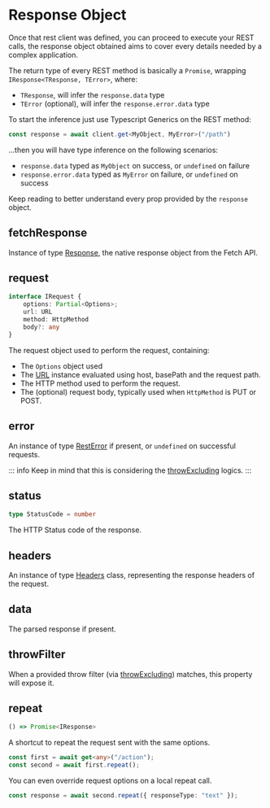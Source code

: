 
# Response Object

Once that rest client was defined, you can proceed to execute your REST calls, the response object obtained aims to cover every details needed by a complex application.

The return type of every REST method is basically a `Promise`, wrapping `IResponse<TResponse, TError>`, where:
 * `TResponse`, will infer the `response.data` type
 * `TError` (optional), will infer the `response.error.data` type

To start the inference just use Typescript Generics on the REST method:
```ts
const response = await client.get<MyObject, MyError>("/path")
```
...then you will have type inference on the following scenarios:
 * `response.data` typed as `MyObject` on success, or `undefined` on failure
 * `response.error.data` typed as `MyError` on failure, or `undefined` on success

Keep reading to better understand every prop provided by the `response` object.

## fetchResponse

Instance of type [Response](https://developer.mozilla.org/en-US/docs/Web/API/Response), the native response object from the Fetch API.

## request

```ts
interface IRequest {
	options: Partial<Options>;
	url: URL
	method: HttpMethod
	body?: any
}
```

The request object used to perform the request, containing:
* The `Options` object used
* The [URL](https://developer.mozilla.org/en-US/docs/Web/API/URL/URL) instance evaluated using host, basePath and the request path.
* The HTTP method used to perform the request.
* The (optional) request body, typically used when `HttpMethod` is PUT or POST.

## error

An instance of type [RestError](/api/rest-error) if present, or `undefined` on successful requests.

::: info
Keep in mind that this is considering the [throwExcluding](/api/rest-client-options.html#throwexcluding) logics.
:::

## status

```ts
type StatusCode = number
```

The HTTP Status code of the response.

## headers

An instance of type [Headers](https://developer.mozilla.org/en-US/docs/Web/API/Fetch_API/Using_Fetch#Headers) class, representing the response headers of the request.

## data

The parsed response if present.

## throwFilter

When a provided throw filter (via [throwExcluding](/api/rest-client-options#throwexcluding)) matches, this property will expose it.

## repeat

```ts
() => Promise<IResponse>
```

A shortcut to repeat the request sent with the same options.

```ts
const first = await get<any>("/action");
const second = await first.repeat();
```

You can even override request options on a local repeat call.

```ts
const response = await second.repeat({ responseType: "text" });
```
